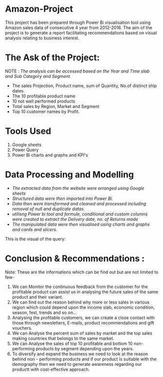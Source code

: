 # Amazon-Project

This project has been prepared through Power Bi visualisation tool using Amazon sales data of consecutive 4 year from 2012-2016. The aim of the project is to generate a report facilitating recommendations based on visual analysis relating to business interest.
# The Ask of the Project:
NOTE : _The analysis can be accessed based on the Year and Time slab and Sub Category and Segment._

- The sales Projection, Product name, sum of Quantity, No.of distinct ship dates.
- The 10 profitable product name 
- 10 not well performed products
- Total sales by Region, Market and Segment
- Top 10 customer names by Profit.
# Tools Used
1. Google sheets
2. Power Query
3. Power Bi charts and graphs and KPI's
# Data Processing and Modelling
- _The extracted data from the website were arranged using Google sheets_
- _Structured data were then imported into Power Bi._
- _Data then were transformed and cleaned and processed including removal of null and duplicate datas._
- _utilisng Power bi tool and formule, conditional and custom columns were created to extract the Delivery date, no. of Returns made_
- _The manipulated data were then visualised using charts and graphs and cards and slicers._
  
This is the visual of the query:



# Conclusion & Recommendations :
Note: These are the informations which can be find out but are not limited to few-
1. We can Monitor the continuous feedback from the customer for the profitable product can assist us in analysing the future sales of the same product and their variant.
2. We can find out the reason behind why more or less sales in various region which could depend upon the income slab, economic condition, season, fest, trends and so on...
3. Analysing the profitable customers, we can create a close contact with those through newsletters, E-mails, product recommendations and gift vouchers.
4. We can Analyse the percent sum of sales by market and the top sales making countries that belongs to the same market.
5. We can Analyse the sales of top 10 profitable and bottom 10 non-performing products by segment depending upon the years.
6. To diversify and expand the business we need to look at the reason behind non - performing products and if our product is suitable with the demography then we need to generate awareness regarding our productt with cost-effective approach. 
